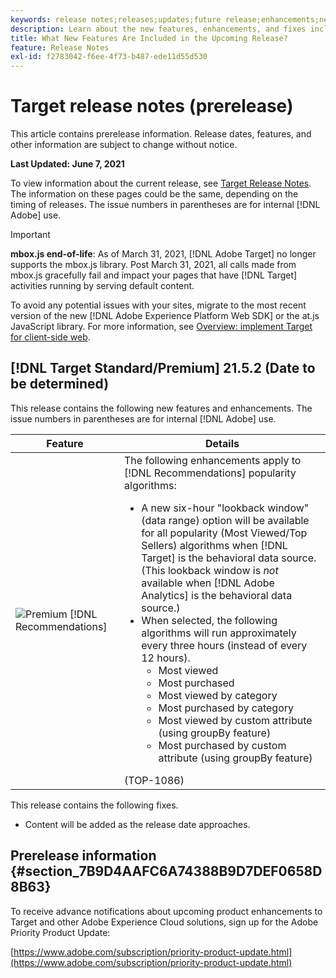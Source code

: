```yaml
---
keywords: release notes;releases;updates;future release;enhancements;new features;fixes;updates;prerelease
description: Learn about the new features, enhancements, and fixes included in the upcoming release of Adobe Target, including SDKs, APIs, and JavaScript libraries.
title: What New Features Are Included in the Upcoming Release?
feature: Release Notes
exl-id: f2783042-f6ee-4f73-b487-ede11d55d530
---
```

# Target release notes (prerelease)

This article contains prerelease information. Release dates, features, and other information are subject to change without notice. 

**Last Updated: June 7, 2021**

To view information about the current release, see [Target Release Notes](release-notes.md). The information on these pages could be the same, depending on the timing of releases. The issue numbers in parentheses are for internal [!DNL Adobe] use.

>[!IMPORTANT]
>
>**mbox.js end-of-life**: As of March 31, 2021, [!DNL Adobe Target] no longer supports the mbox.js library. Post March 31, 2021, all calls made from mbox.js gracefully fail and impact your pages that have [!DNL Target] activities running by serving default content.
>
>To avoid any potential issues with your sites, migrate to the most recent version of the new [!DNL Adobe Experience Platform Web SDK] or the at.js JavaScript library. For more information, see [Overview: implement Target for client-side web](/help/c-implementing-target/c-implementing-target-for-client-side-web/implement-target-for-client-side-web.md).

## [!DNL Target Standard/Premium] 21.5.2 (Date to be determined)

This release contains the following new features and enhancements. The issue numbers in parentheses are for internal [!DNL Adobe] use.

|Feature|Details|
| --- | --- |
|![Premium](/help/assets/premium.png) [!DNL Recommendations]|The following enhancements apply to [!DNL Recommendations] popularity algorithms:<ul><li>A new six-hour "lookback window" (data range) option will be available for all popularity (Most Viewed/Top Sellers) algorithms when [!DNL Target] is the behavioral data source. (This lookback window is *not* available when [!DNL Adobe Analytics] is the behavioral data source.)</li><li>When selected, the following algorithms will run approximately every three hours (instead of every 12 hours).<ul><li>Most viewed</li><li>Most purchased</li><li>Most viewed by category</li><li>Most purchased by category</li><li>Most viewed by custom attribute (using groupBy feature)</li><li>Most purchased by custom attribute (using groupBy feature)</li></ul></ul>(TOP-1086)|

This release contains the following fixes.

* Content will be added as the release date approaches.

## Prerelease information {#section_7B9D4AAFC6A74388B9D7DEF0658D8B63} 

To receive advance notifications about upcoming product enhancements to Target and other Adobe Experience Cloud solutions, sign up for the Adobe Priority Product Update:

[https://www.adobe.com/subscription/priority-product-update.html](https://www.adobe.com/subscription/priority-product-update.html)
